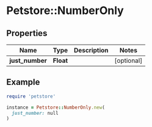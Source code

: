 # Petstore::NumberOnly

## Properties

| Name | Type | Description | Notes |
| ---- | ---- | ----------- | ----- |
| **just_number** | **Float** |  | [optional] |

## Example

```ruby
require 'petstore'

instance = Petstore::NumberOnly.new(
  just_number: null
)
```

